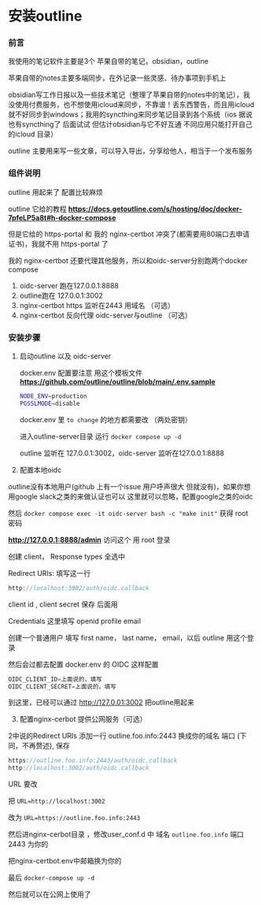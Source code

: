 # 安装outline

### 前言

我使用的笔记软件主要是3个 苹果自带的笔记，obsidian，outline

苹果自带的notes主要多端同步，在外记录一些灵感、待办事项到手机上

obsidian写工作日报以及一些技术笔记（整理了苹果自带的notes中的笔记），我没使用付费服务，也不想使用icloud来同步，不靠谱！丢东西警告，而且用icloud就不好同步到windows；我用的syncthing来同步笔记目录到各个系统（ios 据说也有syncthing了 后面试试 但估计obsidian与它不好互通 不同应用只能打开自己的icloud 目录）

outline 主要用来写一些文章，可以导入导出，分享给他人，相当于一个发布服务

### 组件说明

outline 用起来了 配置比较麻烦

outline 它给的教程 __<https://docs.getoutline.com/s/hosting/doc/docker-7pfeLP5a8t#h-docker-compose>__

但是它给的 https-portal 和 我的 nginx-certbot 冲突了(都需要用80端口去申请证书)，我就不用 https-portal 了

我的 nginx-certbot 还要代理其他服务，所以和oidc-server分别跑两个docker compose


1. oidc-server 跑在127.0.0.1:8888
2. outline跑在 127.0.0.1:3002
3. nginx-certbot https 监听在2443 用域名 （可选）
4. nginx-certbot 反向代理 oidc-server与outline （可选）

### 安装步骤


1. 启动outline 以及 oidc-server

   docker.env 配置要注意 用这个模板文件 __<https://github.com/outline/outline/blob/main/.env.sample>__

   ```bash
   NODE_ENV=production
   PGSSLMODE=disable
   ```

   docker.env 里 `to change` 的地方都需要改 （两处密钥）

   进入outline-server目录 运行 `docker compose up -d`

   outline 监听在 127.0.0.1:3002，oidc-server 监听在127.0.0.1:8888

2. 配置本地oidc

outline没有本地用户(github 上有一个issue 用户呼声很大 但就没有)，如果你想用google slack之类的来做认证也可以 这里就可以忽略，配置google之类的oidc

然后 `docker compose exec -it oidc-server bash -c "make init"` 获得 root 密码

__<http://127.0.0.1:8888/admin>__ 访问这个 用 root 登录

创建 client， Response types 全选中

Redirect URIs: 填写这一行

```javascript
http://localhost:3002/auth/oidc.callback
```

client id , client secret 保存 后面用

Credentials 这里填写 openid profile email

创建一个普通用户 填写 first name， last name， email，以后 outline 用这个登录

然后会过都去配置 docker.env 的 OIDC 这样配置

```javascript
OIDC_CLIENT_ID=上面说的，填写
OIDC_CLIENT_SECRET=上面说的，填写
```

到这里，已经可以通过 http://127.0.01:3002 把outline用起来


3. 配置nginx-cerbot 提供公网服务（可选）

2中说的Redirect URIs 添加一行  outline.foo.info:2443 换成你的域名 端口 (下同，不再赘述), 保存

```javascript
https://outline.foo.info:2443/auth/oidc.callback
http://localhost:3002/auth/oidc.callback
```

URL 要改

把 `URL=http://localhost:3002`

改为 `URL=https://outline.foo.info:2443`

然后进nginx-cerbot目录 ，修改user_conf.d 中 域名 `outline.foo.info` 端口 2443 为你的

把nginx-certbot.env中邮箱换为你的

最后 `docker-compose up -d`

然后就可以在公网上使用了
